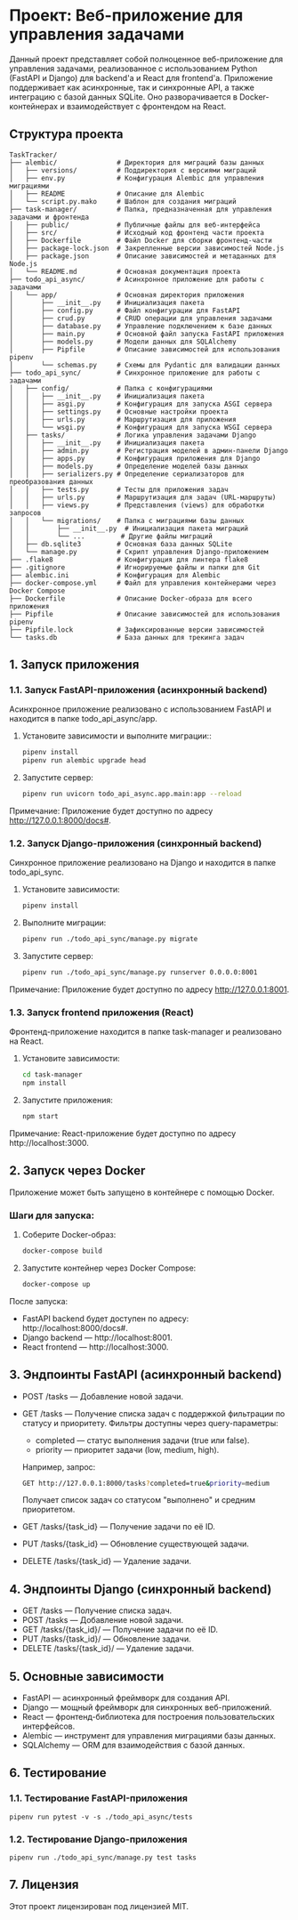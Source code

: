 # Проект: Веб-приложение для управления задачами

Данный проект представляет собой полноценное веб-приложение для управления задачами, реализованное с использованием Python (FastAPI и Django) для backend'а и React для frontend'а. Приложение поддерживает как асинхронные, так и синхронные API, а также интеграцию с базой данных SQLite. Оно разворачивается в Docker-контейнерах и взаимодействует с фронтендом на React.

## Структура проекта

```
TaskTracker/
├── alembic/               # Директория для миграций базы данных
│   ├── versions/          # Поддиректория с версиями миграций
│   ├── env.py             # Конфигурация Alembic для управления миграциями
│   ├── README             # Описание для Alembic
│   └── script.py.mako     # Шаблон для создания миграций
├── task-manager/          # Папка, предназначенная для управления задачами и фронтенда
│   ├── public/            # Публичные файлы для веб-интерфейса
│   ├── src/               # Исходный код фронтенд части проекта
│   ├── Dockerfile         # Файл Docker для сборки фронтенд-части
│   ├── package-lock.json  # Закрепленные версии зависимостей Node.js
│   ├── package.json       # Описание зависимостей и метаданных для Node.js
│   └── README.md          # Основная документация проекта
├── todo_api_async/        # Асинхронное приложение для работы с задачами
│   └── app/               # Основная директория приложения
│       ├── __init__.py    # Инициализация пакета
│       ├── config.py      # Файл конфигурации для FastAPI
│       ├── crud.py        # CRUD операции для управления задачами
│       ├── database.py    # Управление подключением к базе данных
│       ├── main.py        # Основной файл запуска FastAPI приложения
│       ├── models.py      # Модели данных для SQLAlchemy
│       ├── Pipfile        # Описание зависимостей для использования pipenv
│       └── schemas.py     # Схемы для Pydantic для валидации данных
├── todo_api_sync/         # Синхронное приложение для работы с задачами
│   ├── config/            # Папка с конфигурациями
│   │   ├── __init__.py    # Инициализация пакета
│   │   ├── asgi.py        # Конфигурация для запуска ASGI сервера
│   │   ├── settings.py    # Основные настройки проекта
│   │   ├── urls.py        # Маршрутизация для приложения
│   │   └── wsgi.py        # Конфигурация для запуска WSGI сервера
│   ├── tasks/             # Логика управления задачами Django
│   │   ├── __init__.py    # Инициализация пакета
│   │   ├── admin.py       # Регистрация моделей в админ-панели Django
│   │   ├── apps.py        # Конфигурация приложения для Django
│   │   ├── models.py      # Определение моделей базы данных
│   │   ├── serializers.py # Определение сериализаторов для преобразования данных
│   │   ├── tests.py       # Тесты для приложения задач
│   │   ├── urls.py        # Маршрутизация для задач (URL-маршруты)
│   │   ├── views.py       # Представления (views) для обработки запросов
│   │   └── migrations/    # Папка с миграциями базы данных
│   │       ├── __init__.py  # Инициализация пакета миграций
│   │       └── ...         # Другие файлы миграций
│   ├── db.sqlite3         # Основная база данных SQLite
│   └── manage.py          # Скрипт управления Django-приложением
├── .flake8                # Конфигурация для линтера flake8
├── .gitignore             # Игнорируемые файлы и папки для Git
├── alembic.ini            # Конфигурация для Alembic
├── docker-compose.yml     # Файл для управления контейнерами через Docker Compose
├── Dockerfile             # Описание Docker-образа для всего приложения
├── Pipfile                # Описание зависимостей для использования pipenv
├── Pipfile.lock           # Зафиксированные версии зависимостей
└── tasks.db               # База данных для трекинга задач
```


## 1. Запуск приложения

### 1.1. Запуск FastAPI-приложения (асинхронный backend)

Асинхронное приложение реализовано с использованием FastAPI и находится в папке todo_api_async/app.

1. Установите зависимости и выполните миграции::

   ```bash
   pipenv install
   pipenv run alembic upgrade head
   ```

2. Запустите сервер:

    ```bash
    pipenv run uvicorn todo_api_async.app.main:app --reload
    ```
Примечание: Приложение будет доступно по адресу http://127.0.0.1:8000/docs#.

### 1.2. Запуск Django-приложения (синхронный backend)

Синхронное приложение реализовано на Django и находится в папке todo_api_sync.

1. Установите зависимости:

    ```bash
    pipenv install
    ```

2. Выполните миграции:

    ```bash
    pipenv run ./todo_api_sync/manage.py migrate
    ```

3. Запустите сервер:

    ```bash
    pipenv run ./todo_api_sync/manage.py runserver 0.0.0.0:8001
    ```
Примечание: Приложение будет доступно по адресу http://127.0.0.1:8001.

### 1.3. Запуск frontend приложения (React)

Фронтенд-приложение находится в папке task-manager и реализовано на React.

1. Установите зависимости:

    ```bash
    cd task-manager
    npm install
    ```

3. Запустите приложения:

    ```bash
    npm start
    ```
Примечание: React-приложение будет доступно по адресу http://localhost:3000.

## 2. Запуск через Docker

Приложение может быть запущено в контейнере с помощью Docker.

### Шаги для запуска:

1. Соберите Docker-образ:

   ```bash
   docker-compose build
   ```

2. Запустите контейнер через Docker Compose:

    ```bash
    docker-compose up
    ```

После запуска:

 - FastAPI backend будет доступен по адресу: http://localhost:8000/docs#.
 - Django backend — http://localhost:8001.
 - React frontend — http://localhost:3000.

## 3. Эндпоинты FastAPI (асинхронный backend)

 - POST /tasks — Добавление новой задачи.
 - GET /tasks — Получение списка задач с поддержкой фильтрации по статусу и приоритету. Фильтры доступны через query-параметры:

   - completed — статус выполнения задачи (true или false).
   - priority — приоритет задачи (low, medium, high).

    Например, запрос:
    ```bash
    GET http://127.0.0.1:8000/tasks?completed=true&priority=medium
    ```
    Получает список задач со статусом "выполнено" и средним приоритетом.

 - GET /tasks/{task_id} — Получение задачи по её ID.
 - PUT /tasks/{task_id} — Обновление существующей задачи.
 - DELETE /tasks/{task_id} — Удаление задачи.

## 4. Эндпоинты Django (синхронный backend)

 - GET /tasks — Получение списка задач.
 - POST /tasks — Добавление новой задачи.
 - GET /tasks/{task_id}/ — Получение задачи по её ID.
 - PUT /tasks/{task_id}/ — Обновление задачи.
 - DELETE /tasks/{task_id}/ — Удаление задачи.

## 5. Основные зависимости

 - FastAPI — асинхронный фреймворк для создания API.
 - Django — мощный фреймворк для синхронных веб-приложений.
 - React — фронтенд-библиотека для построения пользовательских интерфейсов.
 - Alembic — инструмент для управления миграциями базы данных.
 - SQLAlchemy — ORM для взаимодействия с базой данных.

## 6. Тестирование

### 1.1. Тестирование FastAPI-приложения

    pipenv run pytest -v -s ./todo_api_async/tests

### 1.2. Тестирование Django-приложения

    pipenv run ./todo_api_sync/manage.py test tasks


## 7. Лицензия

Этот проект лицензирован под лицензией MIT.

